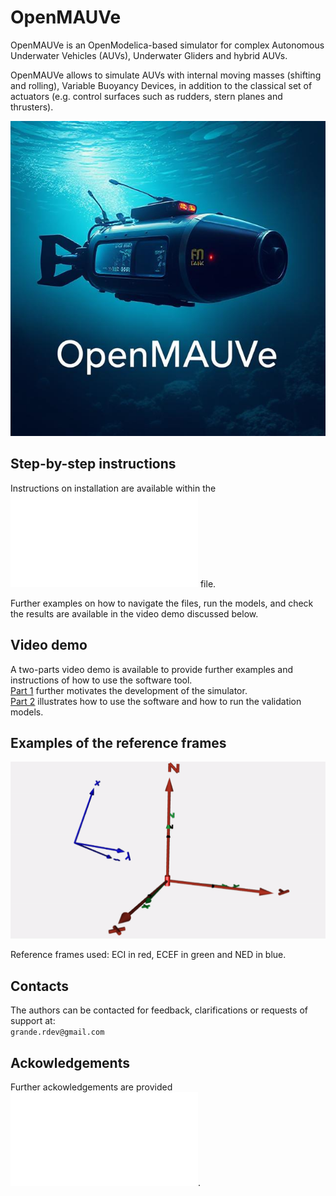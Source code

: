 # OpenMAUVe

OpenMAUVe is an OpenModelica-based simulator for complex Autonomous Underwater Vehicles (AUVs), Underwater Gliders and hybrid AUVs.  
  
OpenMAUVe allows to simulate AUVs with internal moving masses (shifting and rolling), Variable Buoyancy Devices, in addition to the classical set of actuators (e.g. control surfaces such as rudders, stern planes and thrusters).


<img src="https://github.com/grande-dev/OpenMAUVe/blob/master/images/logo_OpenMAUVe.png"> 


## Step-by-step instructions 
Instructions on installation are available within the ![INSTALLATION](./documentation/INSTALLATION.md) file.    
  
Further examples on how to navigate the files, run the models, and check the results are available in the video demo discussed below.   
  


## Video demo
A two-parts video demo is available to provide further examples and instructions of how to use the software tool.     
[Part 1](https://youtu.be/1FVQLE_T5QI) further motivates the development of the simulator.  
[Part 2](https://youtu.be/579D06i1mTc) illustrates how to use the software and how to run the validation models.  
  
  
## Examples of the reference frames  
<img src="https://github.com/grande-dev/OpenMAUVe/blob/master/images/frames_rotating.gif"> 

Reference frames used: ECI in red, ECEF in green and NED in blue.


## Contacts
The authors can be contacted for feedback, clarifications or requests of support at:  
`grande.rdev@gmail.com`


## Ackowledgements
Further ackowledgements are provided ![here](./Acknowledgements.md).



